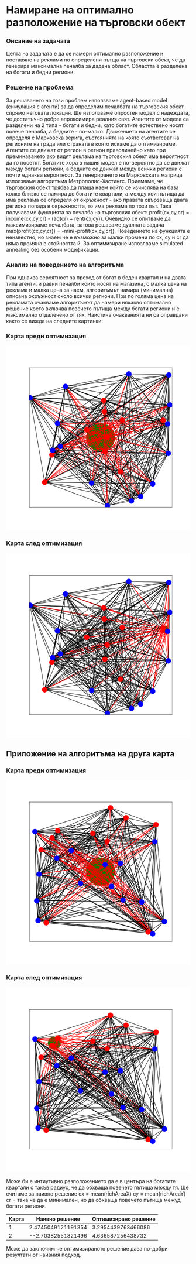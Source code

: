 # Намиране на оптимално разположение на търговски обект

### Оисание на задачата
Целта на задачата е да се намери оптимално разположение и поставяне на реклами по определени пътща на търговски обект, че да генерира максимална печалба за дадена област. Областта е разделена на богати и бедни региони. 

### Решение на проблема
За решаването на този проблем използваме agent-based model (симулация с агенти) за да определим печалбата на търговския обект спрямо неговата локация. Ще използваме опростен модел с надеждата, че достатъчно добре апроксимира реалния свят. Агентите от модела са разделени на 2 типа - богати и бедни, като богатите естествено носят повече печалба, а бедните - по-малко. Движението на агентите се определя с Марковска верига, състоянията на която съответсват на регионите на града или страната в която искаме да оптимизираме. Агентите се движат от регион в регион праволинейно като при преминаването ако видят реклама на търговския обект има вероятност да го посетят. Богатите хора в нашия модел е по-вероятно да се движат между богати региони, а бедните се движат между всички региони с почти еднаква вероятност. За генерирането на Марковската матрица използваме алгоритъма Метрополис-Хастингс. Приемаме, че търговския обект трябва да плаща наем който се изчислява на база колко близко се намира до богатите квартали, а между кои пътища да има реклама се определя от окръжност - ако правата свързваща двата региона попада в окръжността, то има реклама по този път. Така получаваме функцията за печалба  на търговския обект:
profit(cx,cy,cr) = income(cx,cy,cr) - (ad(cr) + rent(cx,cy)). Очевидно се опитваме да максимизираме печалбата, затова решаваме дуалната задача max(profit(cx,cy,cr)) = -min(-profit(cx,cy,cr)). Поведението на функцията е неизвестно, но знаем че е възможно за малки промени по cx, cy и cr да няма промяна в стойността й. За оптимизиране изпозлваме simulated annealing без особени модификации.


### Анализ на поведението на алгоритъма
При еднаква вероятност за преход от богат в беден квартал и на двата типа агенти, и равни печалби които носят на магазина, с малка цена на реклама и малка цена за наем, алгоритъмът намира (минимална) описана окръжност около всички региони. При по голяма цена на рекламата очакваме алгоритъмът да намери някакво оптимално решение което включва повечето пътища между богати региони и е максимално отдалечено от тях. Наистина очакванията ни са оправдани както се вижда на следните картинки:

### Карта преди оптимизация
![карта след оптимизация](https://github.com/randomzy/MonteCarloMethods/blob/master/initial.png)


### Карта след оптимизация
![карта след оптимизация](https://github.com/randomzy/MonteCarloMethods/blob/master/optimized.png)


## Приложение на алгоритъма на друга карта

### Карта преди оптимизация
![карта след оптимизация](https://github.com/randomzy/MonteCarloMethods/blob/master/initial2.png)


### Карта след оптимизация
![карта след оптимизация](https://github.com/randomzy/MonteCarloMethods/blob/master/optimized2.png)


Може би е интиутивно разположението да е в центъра на богатите квартали с такъв радиус, че да обхваща повечето пътища между тя. Ще считаме за наивно решение cx = mean(richAreaX) cy = mean(richAreaY) cr = така че да е минимален, но да обхваща повечето пътища  межуд богати региони.

|Карта|Наивно решение| Оптимизирано решение |
|-|-|-|
|1|2.4745049121191354|3.2954439763466086|
|2|--2.70382551821496|4.636587256438732|

Може да заключим че оптимизираното решение дава по-добри резултати от наивния подход.
